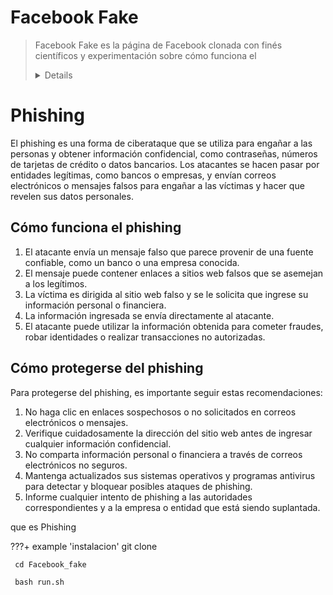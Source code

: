 # Facebook Fake

> Facebook Fake es la página de Facebook clonada con finés científicos y experimentación sobre cómo funciona el <details markdown='1'>

# Phishing

El phishing es una forma de ciberataque que se utiliza para engañar a las personas y obtener información confidencial, como contraseñas, números de tarjetas de crédito o datos bancarios. Los atacantes se hacen pasar por entidades legítimas, como bancos o empresas, y envían correos electrónicos o mensajes falsos para engañar a las víctimas y hacer que revelen sus datos personales.

## Cómo funciona el phishing

1. El atacante envía un mensaje falso que parece provenir de una fuente confiable, como un banco o una empresa conocida.
2. El mensaje puede contener enlaces a sitios web falsos que se asemejan a los legítimos.
3. La víctima es dirigida al sitio web falso y se le solicita que ingrese su información personal o financiera.
4. La información ingresada se envía directamente al atacante.
5. El atacante puede utilizar la información obtenida para cometer fraudes, robar identidades o realizar transacciones no autorizadas.

## Cómo protegerse del phishing

Para protegerse del phishing, es importante seguir estas recomendaciones:

1. No haga clic en enlaces sospechosos o no solicitados en correos electrónicos o mensajes.
2. Verifique cuidadosamente la dirección del sitio web antes de ingresar cualquier información confidencial.
3. No comparta información personal o financiera a través de correos electrónicos no seguros.
4. Mantenga actualizados sus sistemas operativos y programas antivirus para detectar y bloquear posibles ataques de phishing.
5. Informe cualquier intento de phishing a las autoridades correspondientes y a la empresa o entidad que está siendo suplantada.

<summary>que es Phishing
</summary></details>


???+ example 'instalacion'
     git clone 
     
     cd Facebook_fake
     
     bash run.sh
     

